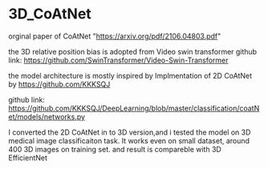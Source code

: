# 3D_CoAtNet

orginal paper of CoAtNet "https://arxiv.org/pdf/2106.04803.pdf"


the 3D relative position bias is adopted from Video swin transformer
github link: https://github.com/SwinTransformer/Video-Swin-Transformer

the model architecture is mostly inspired by Implmentation of 2D CoAtNet by https://github.com/KKKSQJ

github link: https://github.com/KKKSQJ/DeepLearning/blob/master/classification/coatNet/models/networks.py

I converted the 2D CoAtNet in to 3D version,and i tested the model on 3D medical image classificaiton task.
It works even on small dataset, around 400 3D images on training set. and result is compareble with 3D EfficientNet
